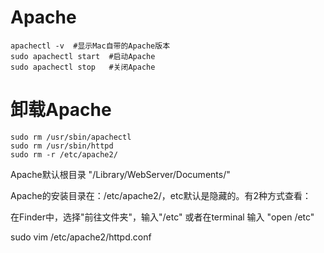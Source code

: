 # Apache
```shell
apachectl -v  #显示Mac自带的Apache版本
sudo apachectl start  #启动Apache
sudo apachectl stop   #关闭Apache
```

# 卸载Apache
```shell
sudo rm /usr/sbin/apachectl
sudo rm /usr/sbin/httpd
sudo rm -r /etc/apache2/
```

Apache默认根目录 "/Library/WebServer/Documents/"

Apache的安装目录在：/etc/apache2/，etc默认是隐藏的。有2种方式查看：

在Finder中，选择"前往文件夹"，输入"/etc"
或者在terminal 输入 "open /etc"

sudo vim /etc/apache2/httpd.conf
